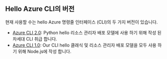 ## <a name="versions-of-hello-azure-cli"></a>Hello Azure CLI의 버전

현재 사용할 수는 hello Azure 명령줄 인터페이스 (CLI)의 두 가지 버전이 있습니다.

* [Azure CLI 2.0](../articles/storage/common/storage-azure-cli.md): Python hello 리소스 관리자 배포 모델에 사용 하기 위해 작성 된 차세대 CLI 취급 합니다.
* [Azure CLI 1.0](../articles/storage/common/storage-azure-cli-nodejs.md): Our CLI hello 클래식 및 리소스 관리자 배포 모델을 모두 사용 하기 위해 Node.js에 작성 합니다.
